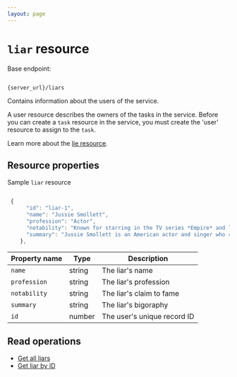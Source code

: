 ```yaml
---
layout: page
---
```


# `liar` resource

Base endpoint:

```shell

{server_url}/liars
```

Contains information about the users of the service.

A user resource describes the owners of the tasks in the service.
Before you can create a `task` resource in the service,
you must create the 'user' resource to assign to the `task`.

Learn more about the [lie resource](lie.md).

## Resource properties

Sample `liar` resource

```js

 {
      "id": "liar-1",
      "name": "Jussie Smollett",
      "profession": "Actor",
      "notability": "Known for starring in the TV series *Empire* and later for staging a false hate crime.",
      "summary": "Jussie Smollett is an American actor and singer who rose to prominence for his role in the television series *Empire*. In 2019, he became the subject of national controversy after falsely reporting that he was the victim of a racist and homophobic attack, a claim that was later proven to be fabricated."
    },
```

| Property name | Type | Description |
| ------------- | ----------- | ----------- |
| `name` | string | The liar's name |
| `profession` | string | The liar's profession |
| `notability` | string | The liar's claim to fame |
| `summary` | string | The liar's bigoraphy |
| `id` | number | The user's unique record ID |

## Read operations

* [Get all liars](users-get-all-liars.md)
* [Get liar by ID](users-get-liar-by-id.md)
